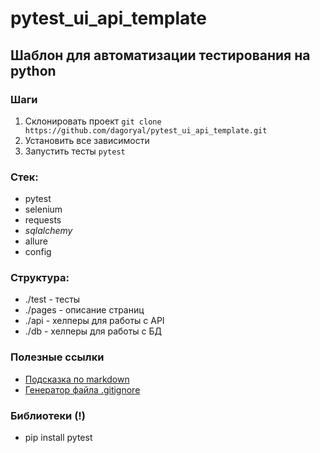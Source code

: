 # pytest_ui_api_template

## Шаблон для автоматизации тестирования на python

### Шаги
1. Склонировать проект `git clone https://github.com/dagoryal/pytest_ui_api_template.git`
2. Установить все зависимости
3. Запустить тесты `pytest`

### Стек:
- pytest
- selenium
- requests
- _sqlalchemy_
- allure
- config

### Структура:
- ./test - тесты
- ./pages - описание страниц
- ./api - хелперы для работы с API
- ./db - хелперы для работы с БД


### Полезные ссылки
- [Подсказка по markdown](https://www.markdownguide.org/basic-syntax/)
- [Генератор файла .gitignore](https://www.toptal.com/developers/gitignore)

### Библиотеки (!)
- pip install pytest